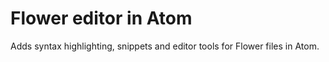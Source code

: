 # Flower editor in Atom

Adds syntax highlighting, snippets and editor tools for Flower files in Atom.
